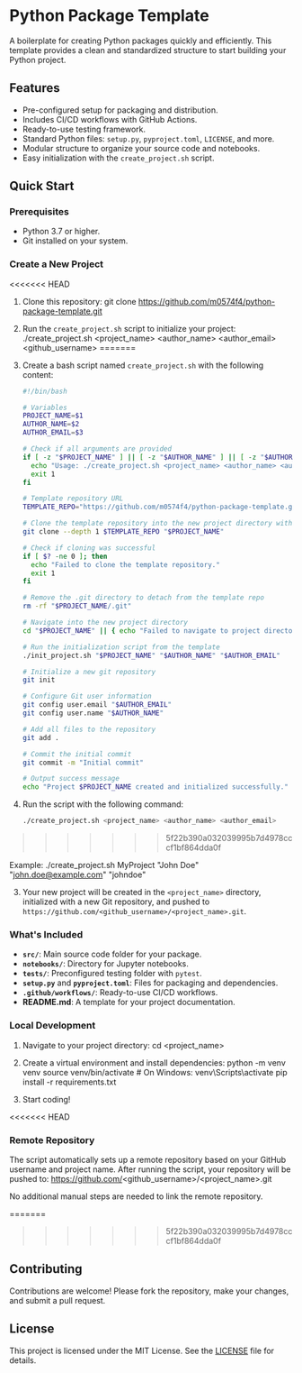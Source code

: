 # Python Package Template

A boilerplate for creating Python packages quickly and efficiently. This template provides a clean and standardized structure to start building your Python project.

## Features

- Pre-configured setup for packaging and distribution.
- Includes CI/CD workflows with GitHub Actions.
- Ready-to-use testing framework.
- Standard Python files: `setup.py`, `pyproject.toml`, `LICENSE`, and more.
- Modular structure to organize your source code and notebooks.
- Easy initialization with the `create_project.sh` script.

## Quick Start

### Prerequisites

- Python 3.7 or higher.
- Git installed on your system.

### Create a New Project

<<<<<<< HEAD
1. Clone this repository:
   git clone https://github.com/m0574f4/python-package-template.git

2. Run the `create_project.sh` script to initialize your project:
   ./create_project.sh <project_name> <author_name> <author_email> <github_username>
=======
1. Create a bash script named `create_project.sh` with the following content:

   ```bash
   #!/bin/bash

   # Variables
   PROJECT_NAME=$1
   AUTHOR_NAME=$2
   AUTHOR_EMAIL=$3

   # Check if all arguments are provided
   if [ -z "$PROJECT_NAME" ] || [ -z "$AUTHOR_NAME" ] || [ -z "$AUTHOR_EMAIL" ]; then
     echo "Usage: ./create_project.sh <project_name> <author_name> <author_email>"
     exit 1
   fi

   # Template repository URL
   TEMPLATE_REPO="https://github.com/m0574f4/python-package-template.git"

   # Clone the template repository into the new project directory without git history
   git clone --depth 1 $TEMPLATE_REPO "$PROJECT_NAME"

   # Check if cloning was successful
   if [ $? -ne 0 ]; then
     echo "Failed to clone the template repository."
     exit 1
   fi

   # Remove the .git directory to detach from the template repo
   rm -rf "$PROJECT_NAME/.git"

   # Navigate into the new project directory
   cd "$PROJECT_NAME" || { echo "Failed to navigate to project directory"; exit 1; }

   # Run the initialization script from the template
   ./init_project.sh "$PROJECT_NAME" "$AUTHOR_NAME" "$AUTHOR_EMAIL"

   # Initialize a new git repository
   git init

   # Configure Git user information
   git config user.email "$AUTHOR_EMAIL"
   git config user.name "$AUTHOR_NAME"

   # Add all files to the repository
   git add .

   # Commit the initial commit
   git commit -m "Initial commit"

   # Output success message
   echo "Project $PROJECT_NAME created and initialized successfully."
   ```

2. Run the script with the following command:
   ```bash
   ./create_project.sh <project_name> <author_name> <author_email>
   ```
>>>>>>> 5f22b390a032039995b7d4978cccf1bf864dda0f

   Example:
   ./create_project.sh MyProject "John Doe" "john.doe@example.com" "johndoe"

3. Your new project will be created in the `<project_name>` directory, initialized with a new Git repository, and pushed to `https://github.com/<github_username>/<project_name>.git`.

### What's Included

- **`src/`**: Main source code folder for your package.
- **`notebooks/`**: Directory for Jupyter notebooks.
- **`tests/`**: Preconfigured testing folder with `pytest`.
- **`setup.py`** and **`pyproject.toml`**: Files for packaging and dependencies.
- **`.github/workflows/`**: Ready-to-use CI/CD workflows.
- **README.md**: A template for your project documentation.

### Local Development

1. Navigate to your project directory:
   cd <project_name>

2. Create a virtual environment and install dependencies:
   python -m venv venv
   source venv/bin/activate  # On Windows: venv\\Scripts\\activate
   pip install -r requirements.txt

3. Start coding!

<<<<<<< HEAD
### Remote Repository

The script automatically sets up a remote repository based on your GitHub username and project name. After running the script, your repository will be pushed to:
https://github.com/<github_username>/<project_name>.git

No additional manual steps are needed to link the remote repository.

=======
>>>>>>> 5f22b390a032039995b7d4978cccf1bf864dda0f
## Contributing

Contributions are welcome! Please fork the repository, make your changes, and submit a pull request.

## License

This project is licensed under the MIT License. See the [LICENSE](LICENSE) file for details.

